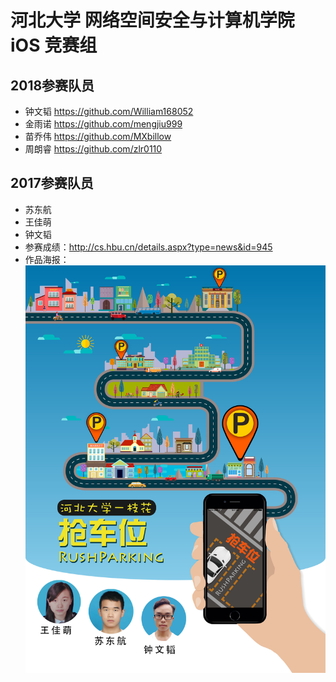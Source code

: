 # 河北大学 网络空间安全与计算机学院 iOS 竞赛组
## 2018参赛队员
- 钟文韬 https://github.com/William168052
- 金雨诺 https://github.com/mengjiu999
- 苗乔伟 https://github.com/MXbillow
- 周朗睿 https://github.com/zlr0110
## 2017参赛队员
- 苏东航
- 王佳萌
- 钟文韬
- 参赛成绩：http://cs.hbu.cn/details.aspx?type=news&id=945
- 作品海报：  
![](https://github.com/HBU/MobileTeminalContest/blob/master/Image/RushParking.jpg)
